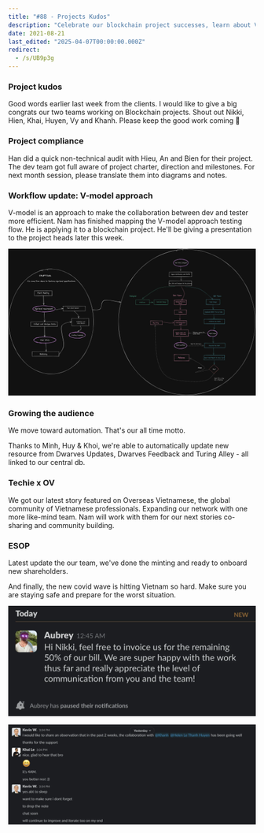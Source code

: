 ```yaml
---
title: "#88 - Projects Kudos"
description: "Celebrate our blockchain project successes, learn about V-model testing updates, automation growth, and team ESOP news while staying safe amid Vietnam's new COVID wave."
date: 2021-08-21
last_edited: "2025-04-07T00:00:00.000Z"
redirect:
  - /s/UB9p3g
---
```


### Project kudos

Good words earlier last week from the clients. I would like to give a big congrats our two teams working on Blockchain projects. Shout out Nikki, Hien, Khai, Huyen, Vy and Khanh. Please keep the good work coming 🙌

### Project compliance

Han did a quick non-technical audit with Hieu, An and Bien for their project. The dev team got full aware of project charter, direction and milestones. For next month session, please translate them into diagrams and notes.

### Workflow update: V-model approach

V-model is an approach to make the collaboration between dev and tester more efficient. Nam has finished mapping the V-model approach testing flow. He is applying it to a blockchain project. He'll be giving a presentation to the project heads later this week.

![](assets/notion-image-1744006951453-oxjan.webp)

### Growing the audience

We move toward automation. That's our all time motto.

Thanks to Minh, Huy & Khoi, we're able to automatically update new resource from Dwarves Updates, Dwarves Feedback and Turing Alley - all linked to our central db.

### Techie x OV

We got our latest story featured on Overseas Vietnamese, the global community of Vietnamese professionals. Expanding our network with one more like-mind team. Nam will work with them for our next stories co-sharing and community building.

### ESOP

Latest update the our team, we've done the minting and ready to onboard new shareholders.

And finally, the new covid wave is hitting Vietnam so hard. Make sure you are staying safe and prepare for the worst situation.

![](assets/notion-image-1744006952060-5kgi7.webp)

![](assets/notion-image-1744006952422-dhoaa.webp)
